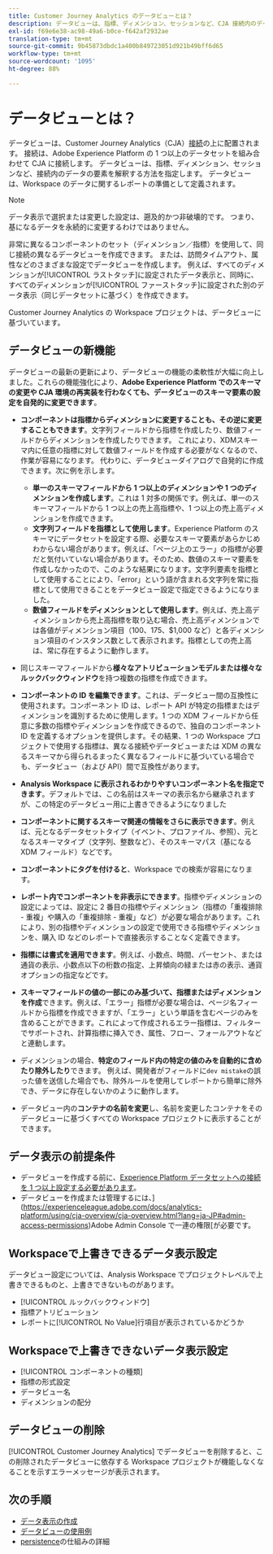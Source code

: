 ```yaml
---
title: Customer Journey Analytics のデータビューとは？
description: データビューは、指標、ディメンション、セッションなど、CJA 接続内のデータの要素を解釈する方法を指定します。
exl-id: f69e6e38-ac98-49a6-b0ce-f642af2932ae
translation-type: tm+mt
source-git-commit: 9b45873dbdc1a400b849723051d921b49bff6d65
workflow-type: tm+mt
source-wordcount: '1095'
ht-degree: 88%

---
```


# データビューとは？

データビューは、Customer Journey Analytics（CJA）[接続](/help/connections/create-connection.md)の上に配置されます。 接続は、Adobe Experience Platform の 1 つ以上のデータセットを組み合わせて CJA に接続します。 データビューは、指標、ディメンション、セッションなど、接続内のデータの要素を解釈する方法を指定します。 データビューは、Workspace のデータに関するレポートの準備として定義されます。 

>[!NOTE]
>
>データ表示で選択または変更した設定は、遡及的かつ非破壊的です。 つまり、基になるデータを永続的に変更するわけではありません。

非常に異なるコンポーネントのセット（ディメンション／指標）を使用して、同じ接続の異なるデータビューを作成できます。 または、訪問タイムアウト、属性などのさまざまな設定でデータビューを作成します。 例えば、すべてのディメンションが[!UICONTROL ラストタッチ]に設定されたデータ表示と、同時に、すべてのディメンションが[!UICONTROL ファーストタッチ]に設定された別のデータ表示（同じデータセットに基づく）を作成できます。

Customer Journey Analytics の Workspace プロジェクトは、データビューに基づいています。

## データビューの新機能

データビューの最新の更新により、データビューの機能の柔軟性が大幅に向上しました。これらの機能強化により、**Adobe Experience Platform でのスキーマの変更や CJA 環境の再実装を行わなくても、データビューのスキーマ要素の設定を自発的に変更できます**。

* **コンポーネントは指標からディメンションに変更することも、その逆に変更することもできます**。文字列フィールドから指標を作成したり、数値フィールドからディメンションを作成したりできます。 これにより、XDMスキーマ内に任意の指標に対して数値フィールドを作成する必要がなくなるので、作業が容易になります。 代わりに、データビューダイアログで自発的に作成できます。次に例を示します。
   * **単一のスキーマフィールドから 1 つ以上のディメンションや 1 つのディメンションを作成します**。これは 1 対多の関係です。例えば、単一のスキーマフィールドから 1 つ以上の売上高指標や、1 つ以上の売上高ディメンションを作成できます。
   * **文字列フィールドを指標として使用します**。Experience Platform のスキーマにデータセットを設定する際、必要なスキーマ要素があらかじめわからない場合があります。例えば、「ページ上のエラー」の指標が必要だと気付いていない場合があります。そのため、数値のスキーマ要素を作成しなかったので、このような結果になります。文字列要素を指標として使用することにより、「error」という語が含まれる文字列を常に指標として使用できることをデータビュー設定で指定できるようになりました。
   * **数値フィールドをディメンションとして使用します**。例えば、売上高ディメンションから売上高指標を取り込む場合、売上高ディメンションでは各値がディメンション項目（$100、$175、$1,000 など）と各ディメンション項目のインスタンス数として表示されます。指標としての売上高は、常に存在するように動作します。

* 同じスキーマフィールドから&#x200B;**様々なアトリビューションモデルまたは様々なルックバックウィンドウ**&#x200B;を持つ複数の指標を作成できます。

* **コンポーネントの ID を編集できます**。これは、データビュー間の互換性に使用されます。コンポーネント ID は、レポート API が特定の指標またはディメンションを識別するために使用します。1 つの XDM フィールドから任意に多数の指標やディメンションを作成できるので、独自のコンポーネント ID を定義するオプションを提供します。その結果、1 つの Workspace プロジェクトで使用する指標は、異なる接続やデータビューまたは XDM の異なるスキーマから得られるまったく異なるフィールドに基づいている場合でも、データビュー（および API）間で互換性があります。

* **Analysis Workspace に表示されるわかりやすいコンポーネント名を指定できます**。デフォルトでは、この名前はスキーマの表示名から継承されますが、この特定のデータビュー用に上書きできるようになりました

* **コンポーネントに関するスキーマ関連の情報をさらに表示できます**。例えば、元となるデータセットタイプ（イベント、プロファイル、参照）、元となるスキーマタイプ（文字列、整数など）、そのスキーマパス（基になる XDM フィールド）などです。

* **コンポーネントにタグを付けると**、Workspace での検索が容易になります。

* **レポート内でコンポーネントを非表示にできます**。指標やディメンションの設定によっては、設定に 2 番目の指標やディメンション（指標の「重複排除 - 重複」や購入の「重複排除 - 重複」など）が必要な場合があります。これにより、別の指標やディメンションの設定で使用できる指標やディメンションを、購入 ID などのレポートで直接表示することなく定義できます。

* **指標には書式を適用できます**。例えば、小数点、時間、パーセント、または通貨の表示、小数点以下の桁数の指定、上昇傾向の緑または赤の表示、通貨オプションの指定などです。

* **スキーマフィールドの値の一部にのみ基づいて、指標またはディメンションを作成**&#x200B;できます。例えば、「エラー」指標が必要な場合は、ページ名フィールドから指標を作成できますが、「エラー」という単語を含むページのみを含めることができます。これによって作成されるエラー指標は、フィルターでサポートされ、計算指標に挿入でき、属性、フロー、フォールアウトなどと連動します。

* ディメンションの場合、**特定のフィールド内の特定の値のみを自動的に含めたり除外したり**&#x200B;できます。 例えば、開発者がフィールドに`dev mistake`の誤った値を送信した場合でも、除外ルールを使用してレポートから簡単に除外でき、データに存在しないかのように動作します。

* データビュー内の&#x200B;**コンテナの名前を変更**&#x200B;し、名前を変更したコンテナをそのデータビューに基づくすべての Workspace プロジェクトに表示することができます。

## データ表示の前提条件

* データビューを作成する前に、[Experience Platform データセットへの接続を 1 つ以上設定する必要があります](/help/connections/create-connection.md)。
* データビューを作成または管理するには、](https://experienceleague.adobe.com/docs/analytics-platform/using/cja-overview/cja-overview.html?lang=ja-JP#admin-access-permissions)Adobe Admin Console で一連の権限[が必要です。

## Workspaceで上書きできるデータ表示設定

データビュー設定については、Analysis Workspace でプロジェクトレベルで上書きできるものと、上書きできないものがあります。

* [!UICONTROL ルックバックウィンドウ]
* 指標アトリビューション
* レポートに[!UICONTROL No Value]行項目が表示されているかどうか

## Workspaceで上書きできないデータ表示設定

* [!UICONTROL コンポーネントの種類]
* 指標の形式設定
* データビュー名
* ディメンションの配分

## データビューの削除

[!UICONTROL Customer Journey Analytics] でデータビューを削除すると、この削除されたデータビューに依存する Workspace プロジェクトが機能しなくなることを示すエラーメッセージが表示されます。

## 次の手順

* [データ表示の作成](/help/data-views/create-dataview.md)
* [データビューの使用例](/help/data-views/data-views-usecases.md)
* [persistence](/help/data-views/persistence.md)の仕組みの詳細
